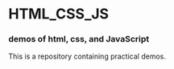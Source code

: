 # HTML_CSS_JS
### demos of html, css, and JavaScript
This is a repository containing practical demos.
